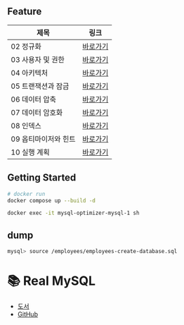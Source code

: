## Feature

| 제목                 | 링크                                                 |
| -------------------- | ---------------------------------------------------- |
| 02 정규화            | [바로가기](./docs/02-normalization/README.md)        |
| 03 사용자 및 권한    | [바로가기](./docs/03-user-and-permission/README.md)  |
| 04 아키텍처          | [바로가기](./docs/04-architecture/README.md)         |
| 05 트랜잭션과 잠금   | [바로가기](./docs/05-transaction-and-lock/README.md) |
| 06 데이터 압축       | [바로가기](./docs/06-data-compression/README.md)     |
| 07 데이터 암호화     | [바로가기](./docs/07-data-encryption/README.md)      |
| 08 인덱스            | [바로가기](./docs/08-indexes/README.md)              |
| 09 옵티마이저와 힌트 | [바로가기](./docs/09-optimizer-and-hints/README.md)  |
| 10 실행 계획         | [바로가기](./docs/10-execution-plans/README.md)      |

## Getting Started

```sh
# docker run
docker compose up --build -d

docker exec -it mysql-optimizer-mysql-1 sh
```

## dump

```sh
mysql> source /employees/employees-create-database.sql
```

# 📚 Real MySQL

-   [도서](https://product.kyobobook.co.kr/detail/S000060313997)
-   [GitHub](https://github.com/wikibook/realmysql80)
